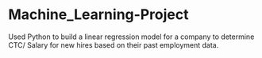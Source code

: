 # Machine_Learning-Project
Used Python to build a linear regression model for a company to determine CTC/ Salary for new hires based on their past employment data.
